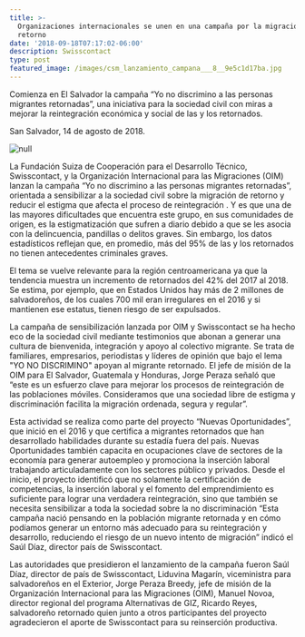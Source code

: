```yaml
---
title: >-
  Organizaciones internacionales se unen en una campaña por la migración de
  retorno 
date: '2018-09-18T07:17:02-06:00'
description: Swisscontact
type: post
featured_image: /images/csm_lanzamiento_campana___8__9e5c1d17ba.jpg
---
```

Comienza en El Salvador la campaña “Yo no discrimino a las personas migrantes retornadas”, una iniciativa para la sociedad civil con miras a mejorar la reintegración económica y social de las y los retornados.

San Salvador, 14 de agosto de 2018.

![null](/images/csm_lanzamiento_campana___8__9e5c1d17ba.jpg)

La Fundación Suiza de Cooperación para el Desarrollo Técnico, Swisscontact, y la Organización Internacional para las Migraciones (OIM) lanzan la campaña “Yo no discrimino a las personas migrantes retornadas”, orientada a sensibilizar a la sociedad civil sobre la migración de retorno y reducir el estigma que afecta el proceso de reintegración . Y es que una de las mayores dificultades que encuentra este grupo, en sus comunidades de origen, es la estigmatización que sufren a diario debido a que se les asocia con la delincuencia, pandillas o delitos graves. Sin embargo, los datos estadísticos reflejan que, en promedio, más del 95% de las y los retornados no tienen antecedentes criminales graves.

El tema se vuelve relevante para la región centroamericana ya que la tendencia muestra un incremento de retornados del 42% del 2017 al 2018. Se estima, por ejemplo, que en Estados Unidos hay más de 2 millones de salvadoreños, de los cuales 700 mil eran irregulares en el 2016 y si mantienen ese estatus, tienen riesgo de ser expulsados.

La campaña de sensibilización lanzada por OIM y Swisscontact se ha hecho eco de la sociedad civil mediante testimonios que abonan a generar una cultura de bienvenida, integración y apoyo al colectivo migrante. Se trata de familiares, empresarios, periodistas y líderes de opinión que bajo el lema "YO NO DISCRIMINO" apoyan al migrante retornado. El jefe de misión de la OIM para El Salvador, Guatemala y Honduras, Jorge Peraza señaló que “este es un esfuerzo clave para mejorar los procesos de reintegración de las poblaciones móviles. Consideramos que una sociedad libre de estigma y discriminación facilita la migración ordenada, segura y regular”.

Esta actividad se realiza como parte del proyecto “Nuevas Oportunidades”, que inició en el 2016 y que certifica a migrantes retornados que han desarrollado habilidades durante su estadía fuera del país. Nuevas Oportunidades también capacita en ocupaciones clave de sectores de la economía para generar autoempleo y promociona la inserción laboral trabajando articuladamente con los sectores público y privados. Desde el inicio, el proyecto identificó que no solamente la certificación de competencias, la inserción laboral y el fomento del emprendimiento es suficiente para lograr una verdadera reintegración, sino que también se necesita sensibilizar a toda la sociedad sobre la no discriminación “Esta campaña nació pensando en la población migrante retornada y en cómo podíamos generar un entorno más adecuado para su reintegración y desarrollo, reduciendo el riesgo de un nuevo intento de migración” indicó el Saúl Díaz, director país de Swisscontact.

Las autoridades que presidieron el lanzamiento de la campaña fueron Saúl Díaz, director de país de Swisscontact, Liduvina Magarín, viceministra para salvadoreños en el Exterior, Jorge Peraza Breedy, jefe de misión de la Organización Internacional para las Migraciones (OIM), Manuel Novoa, director regional del programa Alternativas de GIZ, Ricardo Reyes, salvadoreño retornado quien junto a otros participantes del proyecto agradecieron el aporte de Swisscontact para su reinserción productiva.
